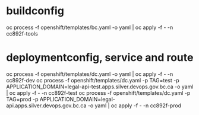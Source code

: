
# buildconfig
oc process -f openshift/templates/bc.yaml -o yaml | oc apply -f - -n cc892f-tools
# deploymentconfig, service and route
oc process -f openshift/templates/dc.yaml -o yaml | oc apply -f - -n cc892f-dev
oc process -f openshift/templates/dc.yaml -p TAG=test -p APPLICATION_DOMAIN=legal-api-test.apps.silver.devops.gov.bc.ca -o yaml | oc apply -f - -n cc892f-test
oc process -f openshift/templates/dc.yaml -p TAG=prod -p APPLICATION_DOMAIN=legal-api.apps.silver.devops.gov.bc.ca -o yaml | oc apply -f - -n cc892f-prod

